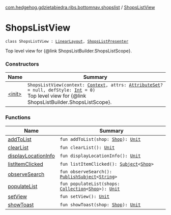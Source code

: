 [com.hedgehog.gdzietabiedra.ribs.bottomnav.shopslist](../index.md) / [ShopsListView](./index.md)

# ShopsListView

`class ShopsListView : `[`LinearLayout`](https://developer.android.com/reference/android/widget/LinearLayout.html)`, `[`ShopsListPresenter`](../-shops-list-interactor/-shops-list-presenter/index.md)

Top level view for {@link ShopsListBuilder.ShopsListScope}.

### Constructors

| Name | Summary |
|---|---|
| [&lt;init&gt;](-init-.md) | `ShopsListView(context: `[`Context`](https://developer.android.com/reference/android/content/Context.html)`, attrs: `[`AttributeSet`](https://developer.android.com/reference/android/util/AttributeSet.html)`? = null, defStyle: `[`Int`](https://kotlinlang.org/api/latest/jvm/stdlib/kotlin/-int/index.html)` = 0)`<br>Top level view for {@link ShopsListBuilder.ShopsListScope}. |

### Functions

| Name | Summary |
|---|---|
| [addToList](add-to-list.md) | `fun addToList(shop: `[`Shop`](file:/home/adam/repo/GdzieTaBiedra/docs/domain/com.hedgehog.gdzietabiedra.domain/-shop/index.md)`): `[`Unit`](https://kotlinlang.org/api/latest/jvm/stdlib/kotlin/-unit/index.html) |
| [clearList](clear-list.md) | `fun clearList(): `[`Unit`](https://kotlinlang.org/api/latest/jvm/stdlib/kotlin/-unit/index.html) |
| [displayLocationInfo](display-location-info.md) | `fun displayLocationInfo(): `[`Unit`](https://kotlinlang.org/api/latest/jvm/stdlib/kotlin/-unit/index.html) |
| [listItemClicked](list-item-clicked.md) | `fun listItemClicked(): `[`Subject`](http://reactivex.io/RxJava/javadoc/io/reactivex/subjects/Subject.html)`<`[`Shop`](file:/home/adam/repo/GdzieTaBiedra/docs/domain/com.hedgehog.gdzietabiedra.domain/-shop/index.md)`>` |
| [observeSearch](observe-search.md) | `fun observeSearch(): `[`PublishSubject`](http://reactivex.io/RxJava/javadoc/io/reactivex/subjects/PublishSubject.html)`<`[`String`](https://kotlinlang.org/api/latest/jvm/stdlib/kotlin/-string/index.html)`>` |
| [populateList](populate-list.md) | `fun populateList(shops: `[`Collection`](https://kotlinlang.org/api/latest/jvm/stdlib/kotlin.collections/-collection/index.html)`<`[`Shop`](file:/home/adam/repo/GdzieTaBiedra/docs/domain/com.hedgehog.gdzietabiedra.domain/-shop/index.md)`>): `[`Unit`](https://kotlinlang.org/api/latest/jvm/stdlib/kotlin/-unit/index.html) |
| [setView](set-view.md) | `fun setView(): `[`Unit`](https://kotlinlang.org/api/latest/jvm/stdlib/kotlin/-unit/index.html) |
| [showToast](show-toast.md) | `fun showToast(shop: `[`Shop`](file:/home/adam/repo/GdzieTaBiedra/docs/domain/com.hedgehog.gdzietabiedra.domain/-shop/index.md)`): `[`Unit`](https://kotlinlang.org/api/latest/jvm/stdlib/kotlin/-unit/index.html) |
